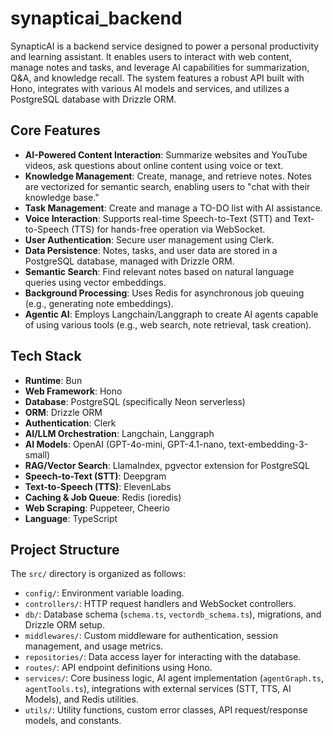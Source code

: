 # synapticai_backend

SynapticAI is a backend service designed to power a personal productivity and learning assistant. It enables users to interact with web content, manage notes and tasks, and leverage AI capabilities for summarization, Q&A, and knowledge recall. The system features a robust API built with Hono, integrates with various AI models and services, and utilizes a PostgreSQL database with Drizzle ORM.

## Core Features

*   **AI-Powered Content Interaction**: Summarize websites and YouTube videos, ask questions about online content using voice or text.
*   **Knowledge Management**: Create, manage, and retrieve notes. Notes are vectorized for semantic search, enabling users to "chat with their knowledge base."
*   **Task Management**: Create and manage a TO-DO list with AI assistance.
*   **Voice Interaction**: Supports real-time Speech-to-Text (STT) and Text-to-Speech (TTS) for hands-free operation via WebSocket.
*   **User Authentication**: Secure user management using Clerk.
*   **Data Persistence**: Notes, tasks, and user data are stored in a PostgreSQL database, managed with Drizzle ORM.
*   **Semantic Search**: Find relevant notes based on natural language queries using vector embeddings.
*   **Background Processing**: Uses Redis for asynchronous job queuing (e.g., generating note embeddings).
*   **Agentic AI**: Employs Langchain/Langgraph to create AI agents capable of using various tools (e.g., web search, note retrieval, task creation).

## Tech Stack

*   **Runtime**: Bun
*   **Web Framework**: Hono
*   **Database**: PostgreSQL (specifically Neon serverless)
*   **ORM**: Drizzle ORM
*   **Authentication**: Clerk
*   **AI/LLM Orchestration**: Langchain, Langgraph
*   **AI Models**: OpenAI (GPT-4o-mini, GPT-4.1-nano, text-embedding-3-small)
*   **RAG/Vector Search**: LlamaIndex, pgvector extension for PostgreSQL
*   **Speech-to-Text (STT)**: Deepgram
*   **Text-to-Speech (TTS)**: ElevenLabs
*   **Caching & Job Queue**: Redis (ioredis)
*   **Web Scraping**: Puppeteer, Cheerio
*   **Language**: TypeScript

## Project Structure

The `src/` directory is organized as follows:

*   `config/`: Environment variable loading.
*   `controllers/`: HTTP request handlers and WebSocket controllers.
*   `db/`: Database schema (`schema.ts`, `vectordb_schema.ts`), migrations, and Drizzle ORM setup.
*   `middlewares/`: Custom middleware for authentication, session management, and usage metrics.
*   `repositories/`: Data access layer for interacting with the database.
*   `routes/`: API endpoint definitions using Hono.
*   `services/`: Core business logic, AI agent implementation (`agentGraph.ts`, `agentTools.ts`), integrations with external services (STT, TTS, AI Models), and Redis utilities.
*   `utils/`: Utility functions, custom error classes, API request/response models, and constants.
